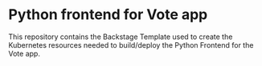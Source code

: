 # Python frontend for Vote app

This repository contains the Backstage Template used to create the Kubernetes resources needed to build/deploy the Python Frontend for the Vote app.

